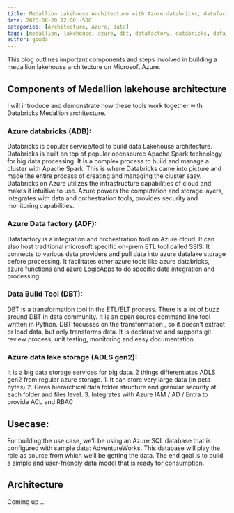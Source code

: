 ```yaml
---
title: Medallion Lakehouse Architecture with Azure databricks, datafactory and DBT
date: 2023-08-20 12:00 -500
categories: [Architecture, Azure, data]
tags: [medallion, lakehouse, azure, dbt, datafactory, databricks, data]
author: gowda
---
```


This blog outlines important components and steps involved in building a medallion lakehouse architecture on Microsoft Azure.
## Components of Medallion lakehouse architecture
I will introduce and demonstrate how these tools work together with Databricks Medallion architecture.
### Azure databricks (ADB):
Databricks is popular service/tool to build data Lakehouse architecture. Databricks is built on top of popular opensource Apache Spark technology for big data processing. It is a complex process to build and manage a cluster with Apache Spark. This is where Databricks came into picture and made the entire process of creating and managing the cluster easy. Databricks on Azure utilizes the infrastructure capabilities of cloud and makes it intuitive to use. Azure powers the computation and storage layers, integrates with data and orchestration tools, provides security and monitoring capabilities.
### Azure Data factory (ADF):
Datafactory is a integration and orchestration tool on Azure cloud. It can also host traditional microsoft specific on-prem ETL tool called SSIS. It connects to various data providers and pull data into azure datalake storage before processing. It facilitates other azure tools like azure databricks, azure functions and azure LogicApps to do specific data integration and processing.
### Data Build Tool (DBT):
DBT is a transformation tool in the ETL/ELT process. There is a lot of buzz around DBT in data community. It is an open source command line tool written in Python. DBT focusses on the transformation , so it doesn’t extract or load data, but only transforms data. It is declarative and supports git review process, unit testing, monitoring and easy documentation. 
### Azure data lake storage (ADLS gen2):
It is a big data storage services for big data. 2 things differentiates ADLS gen2 from regular azure storage.
    1. It can store very large data (in peta bytes)
    2. Gives hierarchical data folder structure and granular security at each folder and files level. 
    3. Integrates with Azure IAM / AD / Entra to provide ACL and RBAC


## Usecase:
For building the use case, we’ll be using an Azure SQL database that is configured with sample data: AdventureWorks. This database will play the role as source from which we’ll be getting the data. The end goal is to build a simple and user-friendly data model that is ready for consumption.

## Architecture
Coming up ...
